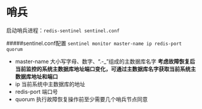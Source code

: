 # 哨兵

启动哨兵进程：`redis-sentinel sentinel.conf`

#####sentinel.conf配置
`sentinel monitor master-name ip redis-port quorum`
* master-name 大小写字母、数字、“.-_”组成的主数据库名字
**考虑故障恢复后当前监控的系统主数据库地址端口变化，可通过主数据库名字获取当前系统主数据库地址和端口**
* ip 当前系统中主数据库的地址
* redis-port 端口号
* quorum 执行故障恢复操作前至少需要几个哨兵节点同意
